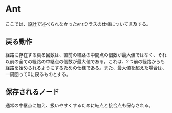 # Ant

ここでは、[設計](design.md)で述べられなかった`Ant`クラスの仕様について言及する。

## 戻る動作

経路に存在する戻る回数は、直前の経路の中間点の個数が最大値ではなく、それ以前の全ての経路の中継点の個数が最大値である。これは、2つ前の経路からも経路を始められるようにするための仕様である。また、最大値を超えた場合は、一周回って0に戻るものとする。

## 保存されるノード

通常の中継点に加え、扱いやすくするために結点と接合点も保存される。